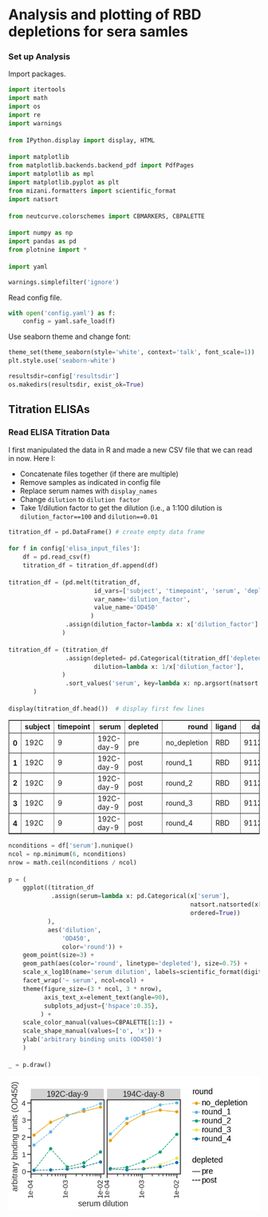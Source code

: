 # Analysis and plotting of RBD depletions for sera samles

### Set up Analysis

Import packages.


```python
import itertools
import math
import os
import re
import warnings

from IPython.display import display, HTML

import matplotlib
from matplotlib.backends.backend_pdf import PdfPages
import matplotlib as mpl
import matplotlib.pyplot as plt
from mizani.formatters import scientific_format
import natsort

from neutcurve.colorschemes import CBMARKERS, CBPALETTE

import numpy as np
import pandas as pd
from plotnine import *

import yaml
```


```python
warnings.simplefilter('ignore')
```

Read config file.


```python
with open('config.yaml') as f:
    config = yaml.safe_load(f)
```

Use seaborn theme and change font:


```python
theme_set(theme_seaborn(style='white', context='talk', font_scale=1))
plt.style.use('seaborn-white')
```


```python
resultsdir=config['resultsdir']
os.makedirs(resultsdir, exist_ok=True)
```

## Titration ELISAs

### Read ELISA Titration Data

I first manipulated the data in R and made a new CSV file that we can read in now. Here I:
* Concatenate files together (if there are multiple)
* Remove samples as indicated in config file
* Replace serum names with `display_names`
* Change `dilution` to `dilution factor`
* Take 1/dilution factor to get the dilution (i.e., a 1:100 dilution is `dilution_factor==100` and `dilution==0.01`


```python
titration_df = pd.DataFrame() # create empty data frame

for f in config['elisa_input_files']:
    df = pd.read_csv(f)
    titration_df = titration_df.append(df)
    
titration_df = (pd.melt(titration_df, 
                        id_vars=['subject', 'timepoint', 'serum', 'depleted', 'round', 'ligand', 'date'], 
                        var_name='dilution_factor', 
                        value_name='OD450'
                       )
                .assign(dilution_factor=lambda x: x['dilution_factor'].astype(int))
               )

titration_df = (titration_df
                .assign(depleted= pd.Categorical(titration_df['depleted'], categories=['pre', 'post'], ordered=True),
                        dilution=lambda x: 1/x['dilution_factor'],
               )
                .sort_values('serum', key=lambda x: np.argsort(natsort.index_natsorted(x)))
       )

display(titration_df.head())  # display first few lines
```


<div>
<style scoped>
    .dataframe tbody tr th:only-of-type {
        vertical-align: middle;
    }

    .dataframe tbody tr th {
        vertical-align: top;
    }

    .dataframe thead th {
        text-align: right;
    }
</style>
<table border="1" class="dataframe">
  <thead>
    <tr style="text-align: right;">
      <th></th>
      <th>subject</th>
      <th>timepoint</th>
      <th>serum</th>
      <th>depleted</th>
      <th>round</th>
      <th>ligand</th>
      <th>date</th>
      <th>dilution_factor</th>
      <th>OD450</th>
      <th>dilution</th>
    </tr>
  </thead>
  <tbody>
    <tr>
      <th>0</th>
      <td>192C</td>
      <td>9</td>
      <td>192C-day-9</td>
      <td>pre</td>
      <td>no_depletion</td>
      <td>RBD</td>
      <td>91121</td>
      <td>100</td>
      <td>3.7513</td>
      <td>0.01</td>
    </tr>
    <tr>
      <th>1</th>
      <td>192C</td>
      <td>9</td>
      <td>192C-day-9</td>
      <td>post</td>
      <td>round_1</td>
      <td>RBD</td>
      <td>91121</td>
      <td>100</td>
      <td>3.9545</td>
      <td>0.01</td>
    </tr>
    <tr>
      <th>2</th>
      <td>192C</td>
      <td>9</td>
      <td>192C-day-9</td>
      <td>post</td>
      <td>round_2</td>
      <td>RBD</td>
      <td>91121</td>
      <td>100</td>
      <td>1.1357</td>
      <td>0.01</td>
    </tr>
    <tr>
      <th>3</th>
      <td>192C</td>
      <td>9</td>
      <td>192C-day-9</td>
      <td>post</td>
      <td>round_3</td>
      <td>RBD</td>
      <td>91121</td>
      <td>100</td>
      <td>0.5324</td>
      <td>0.01</td>
    </tr>
    <tr>
      <th>4</th>
      <td>192C</td>
      <td>9</td>
      <td>192C-day-9</td>
      <td>post</td>
      <td>round_4</td>
      <td>RBD</td>
      <td>91121</td>
      <td>100</td>
      <td>0.5513</td>
      <td>0.01</td>
    </tr>
  </tbody>
</table>
</div>



```python
nconditions = df['serum'].nunique()
ncol = np.minimum(6, nconditions)
nrow = math.ceil(nconditions / ncol)

p = (
    ggplot((titration_df
            .assign(serum=lambda x: pd.Categorical(x['serum'], 
                                                   natsort.natsorted(x['serum'].unique()), 
                                                   ordered=True))
           ),
           aes('dilution', 
               'OD450', 
               color='round')) +
    geom_point(size=3) +
    geom_path(aes(color='round', linetype='depleted'), size=0.75) +
    scale_x_log10(name='serum dilution', labels=scientific_format(digits=0)) +
    facet_wrap('~ serum', ncol=ncol) +
    theme(figure_size=(3 * ncol, 3 * nrow),
          axis_text_x=element_text(angle=90),
          subplots_adjust={'hspace':0.35},
         ) +
    scale_color_manual(values=CBPALETTE[1:]) +
    scale_shape_manual(values=['o', 'x']) +
    ylab('arbitrary binding units (OD450)')
    )

_ = p.draw()
```


    
![png](rbd_depletions_files/rbd_depletions_11_0.png)
    



```python

```

